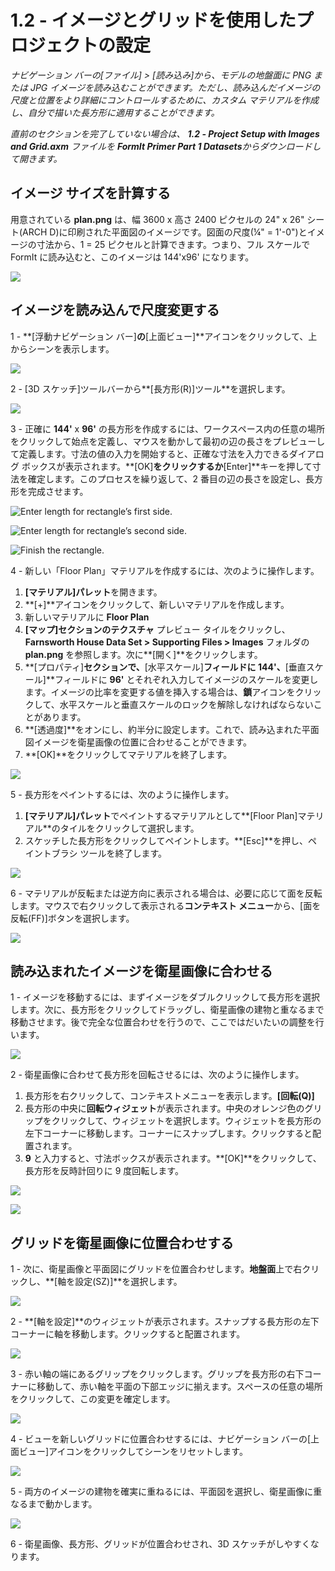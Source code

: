 # 1.2 - イメージとグリッドを使用したプロジェクトの設定

_ナビゲーション バーの[ファイル] &gt; [読み込み]から、モデルの地盤面に PNG または JPG イメージを読み込むことができます。ただし、読み込んだイメージの尺度と位置をより詳細にコントロールするために、カスタム マテリアルを作成し、自分で描いた長方形に適用することができます。_

_直前のセクションを完了していない場合は、_ _**1.2 - Project Setup with Images and Grid.axm**_ _ファイルを_ _**FormIt Primer Part 1 Datasets**からダウンロードして開きます。_

## **イメージ サイズを計算する**

用意されている **plan.png** は、幅 3600 x 高さ 2400 ピクセルの 24" x 26" シート\(ARCH D\)に印刷された平面図のイメージです。図面の尺度\(¼" = 1'-0"\)とイメージの寸法から、1 = 25 ピクセルと計算できます。つまり、フル スケールで FormIt に読み込むと、このイメージは 144'x96' になります。

![](../../.gitbook/assets/0%20%281%29.png)

## **イメージを読み込んで尺度変更する**

1 - **[浮動ナビゲーション バー]**の**[上面ビュー]**アイコンをクリックして、上からシーンを表示します。

![](../../.gitbook/assets/1%20%281%29.png)

2 - [3D スケッチ]ツールバーから**[長方形\(R\)]ツール**を選択します。

![](../../.gitbook/assets/2%20%281%29.png)

3 - 正確に **144'** x **96'** の長方形を作成するには、ワークスペース内の任意の場所をクリックして始点を定義し、マウスを動かして最初の辺の長さをプレビューして定義します。寸法の値の入力を開始すると、正確な寸法を入力できるダイアログ ボックスが表示されます。**[OK]**をクリックするか**[Enter]**キーを押して寸法を確定します。このプロセスを繰り返して、2 番目の辺の長さを設定し、長方形を完成させます。

![ Enter length for rectangle&#x2019;s first side.](../../.gitbook/assets/3%20%281%29.png)

![Enter length for rectangle&#x2019;s second side.](../../.gitbook/assets/4%20%281%29.png)

![Finish the rectangle.](../../.gitbook/assets/5%20%281%29.png)

4 - 新しい「Floor Plan」マテリアルを作成するには、次のように操作します。

1. **[マテリアル]パレット**を開きます。
2. **[+]**アイコンをクリックして、新しいマテリアルを作成します。
3. 新しいマテリアルに **Floor Plan**
4. **[マップ]**セクションの**テクスチャ** プレビュー タイルをクリックし、**Farnsworth House Data Set &gt; Supporting Files &gt; Images** フォルダの **plan.png** を参照します。次に**[開く]**をクリックします。
5. **[プロパティ]**セクションで、**[水平スケール]**フィールドに **144'**、**[垂直スケール]**フィールドに **96'** とそれぞれ入力してイメージのスケールを変更します。イメージの比率を変更する値を挿入する場合は、**鎖**アイコンをクリックして、水平スケールと垂直スケールのロックを解除しなければならないことがあります。
6. **[透過度]**をオンにし、約半分に設定します。これで、読み込まれた平面図イメージを衛星画像の位置に合わせることができます。
7. **[OK]**をクリックしてマテリアルを終了します。

![](../../.gitbook/assets/create-1.png)

5 - 長方形をペイントするには、次のように操作します。

1. **[マテリアル]パレット**でペイントするマテリアルとして**[Floor Plan]マテリアル**のタイルをクリックして選択します。
2. スケッチした長方形をクリックしてペイントします。**[Esc]**を押し、ペイントブラシ ツールを終了します。

![](../../.gitbook/assets/7.jpeg)

6 - マテリアルが反転または逆方向に表示される場合は、必要に応じて面を反転します。マウスで右クリックして表示される**コンテキスト メニュー**から、[面を反転\(FF\)]ボタンを選択します。

![](../../.gitbook/assets/8.png)

## **読み込まれたイメージを衛星画像に合わせる**

1 - イメージを移動するには、まずイメージをダブルクリックして長方形を選択します。次に、長方形をクリックしてドラッグし、衛星画像の建物と重なるまで移動させます。後で完全な位置合わせを行うので、ここではだいたいの調整を行います。

![](../../.gitbook/assets/9.png)

2 - 衛星画像に合わせて長方形を回転させるには、次のように操作します。

1. 長方形を右クリックして、コンテキストメニューを表示します。**[回転\(Q\)]**
2. 長方形の中央に**回転ウィジェット**が表示されます。中央のオレンジ色のグリップをクリックして、ウィジェットを選択します。ウィジェットを長方形の左下コーナーに移動します。コーナーにスナップします。クリックすると配置されます。
3. **9** と入力すると、寸法ボックスが表示されます。**[OK]**をクリックして、長方形を反時計回りに 9 度回転します。

![](../../.gitbook/assets/10.png)

![](../../.gitbook/assets/11.png)

## **グリッドを衛星画像に位置合わせする**

1 - 次に、衛星画像と平面図にグリッドを位置合わせします。**地盤面**上で右クリックし、**[軸を設定(SZ)]**を選択します。

![](../../.gitbook/assets/12.png)

2 - **[軸を設定]**のウィジェットが表示されます。スナップする長方形の左下コーナーに軸を移動します。クリックすると配置されます。

![](../../.gitbook/assets/13.png)

3 - 赤い軸の端にあるグリップをクリックします。グリップを長方形の右下コーナーに移動して、赤い軸を平面の下部エッジに揃えます。スペースの任意の場所をクリックして、この変更を確定します。

![](../../.gitbook/assets/14.png)

4 - ビューを新しいグリッドに位置合わせするには、ナビゲーション バーの[上面ビュー]アイコンをクリックしてシーンをリセットします。

![](../../.gitbook/assets/15.png)

5 - 両方のイメージの建物を確実に重ねるには、平面図を選択し、衛星画像に重なるまで動かします。

![](../../.gitbook/assets/16.png)

6 - 衛星画像、長方形、グリッドが位置合わせされ、3D スケッチがしやすくなります。

